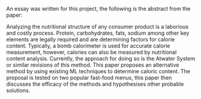 An essay was written for this project, the following is the abstract from the paper:

Analyzing the nutritional structure of any consumer product is a laborious and costly process. Protein, carbohydrates, fats, sodium among other key elements are legally required and are determining factors for calorie content. Typically, a bomb calorimeter is used for accurate calorie measurement, however, calories can also be measured by nutritional content analysis. Currently, the approach for doing so is the Atwater System or similar revisions of this method. This paper proposes an alternative method by using existing ML techniques to determine caloric content. The proposal is tested on two popular fast-food menus, this paper then discusses the efficacy of the methods and hypothesises other probable solutions.
